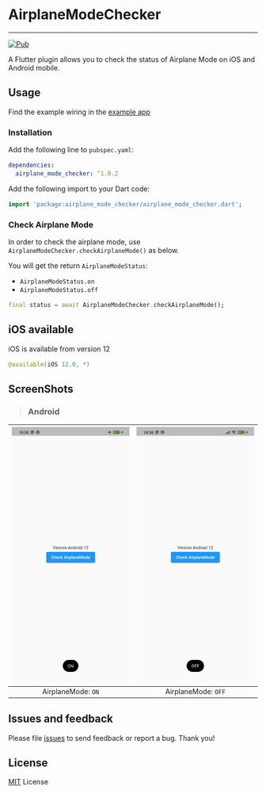 # AirplaneModeChecker

------

[![Pub](https://img.shields.io/pub/v/airplane_mode_checker.svg)](https://pub.dev/packages/airplane_mode_checker)

A Flutter plugin allows you to check the status of Airplane Mode on iOS and Android mobile.

## Usage 
Find the example wiring in the [example app](https://github.com/14h4i/airplane_mode_checker/blob/master/example/lib/main.dart)
### Installation

Add the following line to `pubspec.yaml`:

```yaml
dependencies:
  airplane_mode_checker: ^1.0.2
```

Add the following import to your Dart code:

```dart
import 'package:airplane_mode_checker/airplane_mode_checker.dart';
```


### Check Airplane Mode

In order to check the airplane mode, use ```AirplaneModeChecker.checkAirplaneMode()``` as below.  

You will get the return `AirplaneModeStatus`:
- `AirplaneModeStatus.on`
- `AirplaneModeStatus.off`


```dart
final status = await AirplaneModeChecker.checkAirplaneMode();
```


## iOS available

iOS is available from version 12

```swift
@available(iOS 12.0, *)
```


## ScreenShots

> ### Android
| <img src="https://raw.githubusercontent.com/14h4i/airplane_mode_checker/master/screenshots/on.jpg" width="360" /> | <img src="https://raw.githubusercontent.com/14h4i/airplane_mode_checker/master/screenshots/off.jpg" width="360" /> |
| :------------: | :------------: |
| AirplaneMode: `ON` | AirplaneMode: `OFF` |



## Issues and feedback

Please file [issues](https://github.com/14h4i/airplane_mode_checker/issues) to send feedback or report a bug. Thank you!


## License

[MIT](https://mit-license.org) License

